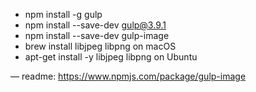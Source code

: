 - npm install -g gulp
- npm install --save-dev gulp@3.9.1
- npm install --save-dev gulp-image
- brew install libjpeg libpng on macOS
- apt-get install -y libjpeg libpng on Ubuntu

— readme: https://www.npmjs.com/package/gulp-image
